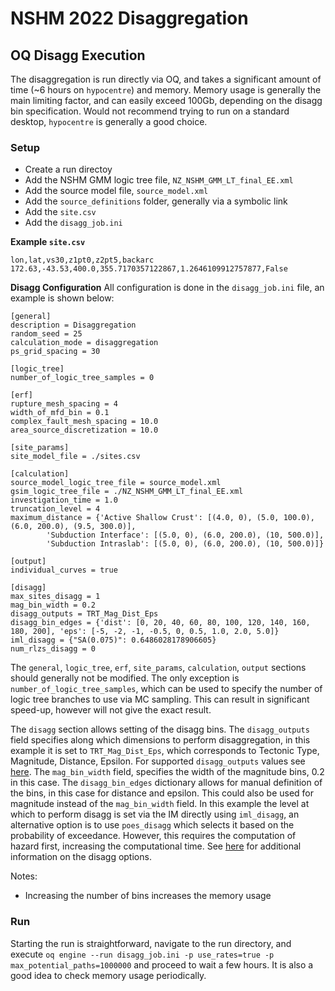 # NSHM 2022 Disaggregation

## OQ Disagg Execution

The disaggregation is run directly via OQ, and takes a significant amount of time (~6 hours on `hypocentre`) and memory. 
Memory usage is generally the main limiting factor, and can easily exceed 100Gb, depending on the disagg bin specification. 
Would not recommend trying to run on a standard desktop, `hypocentre` is generally a good choice.

### Setup
- Create a run directoy
- Add the NSHM GMM logic tree file,  `NZ_NSHM_GMM_LT_final_EE.xml`
- Add the source model file, `source_model.xml`
- Add the `source_definitions` folder, generally via a symbolic link
- Add the `site.csv` 
- Add the `disagg_job.ini`

**Example `site.csv`**
```
lon,lat,vs30,z1pt0,z2pt5,backarc
172.63,-43.53,400.0,355.7170357122867,1.2646109912757877,False
```

**Disagg Configuration**
All configuration is done in the `disagg_job.ini` file, an example is shown below:
```
[general]
description = Disaggregation
random_seed = 25
calculation_mode = disaggregation
ps_grid_spacing = 30

[logic_tree]
number_of_logic_tree_samples = 0

[erf]
rupture_mesh_spacing = 4
width_of_mfd_bin = 0.1
complex_fault_mesh_spacing = 10.0
area_source_discretization = 10.0

[site_params]
site_model_file = ./sites.csv

[calculation]
source_model_logic_tree_file = source_model.xml
gsim_logic_tree_file = ./NZ_NSHM_GMM_LT_final_EE.xml
investigation_time = 1.0
truncation_level = 4
maximum_distance = {'Active Shallow Crust': [(4.0, 0), (5.0, 100.0), (6.0, 200.0), (9.5, 300.0)],
        'Subduction Interface': [(5.0, 0), (6.0, 200.0), (10, 500.0)],
        'Subduction Intraslab': [(5.0, 0), (6.0, 200.0), (10, 500.0)]}

[output]
individual_curves = true

[disagg]
max_sites_disagg = 1
mag_bin_width = 0.2
disagg_outputs = TRT_Mag_Dist_Eps
disagg_bin_edges = {'dist': [0, 20, 40, 60, 80, 100, 120, 140, 160, 180, 200], 'eps': [-5, -2, -1, -0.5, 0, 0.5, 1.0, 2.0, 5.0]}
iml_disagg = {"SA(0.075)": 0.6486028178906605}
num_rlzs_disagg = 0
```

The `general`, `logic_tree`, `erf`, `site_params`, `calculation`, `output` sections should generally not be modified.
The only exception is `number_of_logic_tree_samples`, which can be used to specify the number of logic tree branches to use via MC sampling. This can result in significant speed-up, however will not give the exact result. 

The `disagg` section allows setting of the disagg bins. 
The `disagg_outputs` field specifies along which dimensions to perform disaggregation, in this example it is set to `TRT_Mag_Dist_Eps`, which corresponds to Tectonic Type, Magnitude, Distance, Epsilon. For supported `disagg_outputs` values see [here](https://docs.openquake.org/oq-engine/master/manual/user-guide/outputs/disaggregation-outputs.html#hazard-disaggregation).
The `mag_bin_width` field, specifies the width of the magnitude bins, 0.2 in this case.
The `disagg_bin_edges` dictionary allows for manual definition of the bins, in this case for distance and epsilon. This could also be used for magnitude instead of the `mag_bin_width` field.
In this example the level at which to perform disagg is set via the IM directly using `iml_disagg`, an alternative option is to use `poes_disagg` which selects it based on the probability of exceedance. 
However, this requires the computation of hazard first, increasing the computational time. See [here](https://docs.openquake.org/oq-engine/master/manual/user-guide/configuration-file/classical-psha-config.html#seismic-hazard-disaggregation) for additional information on the disagg options.

Notes:
- Increasing the number of bins increases the memory usage

### Run
Starting the run is straightforward, navigate to the run directory, and execute 
`oq engine --run disagg_job.ini -p use_rates=true -p max_potential_paths=1000000`
and proceed to wait a few hours. It is also a good idea to check memory usage periodically.